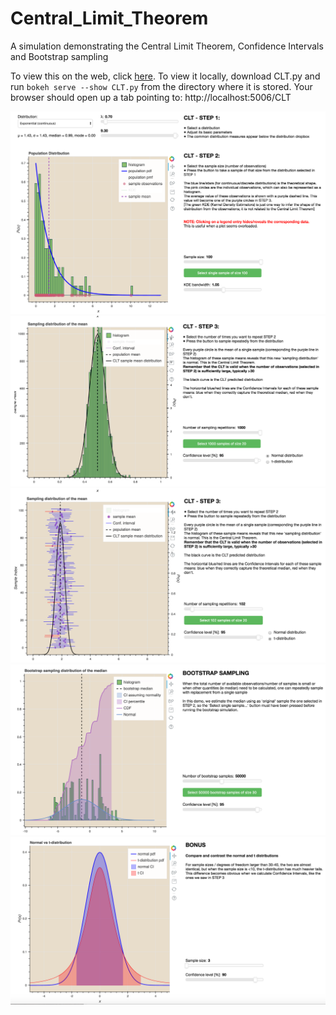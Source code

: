 # Central_Limit_Theorem
A simulation demonstrating the Central Limit Theorem, Confidence Intervals and Bootstrap sampling


To view this on the web, click [here].
To view it locally, download CLT.py and run `bokeh serve --show CLT.py` from the directory where it is stored. Your browser should open up a tab pointing to: http://localhost:5006/CLT



[![Central Limit Theorem](https://github.com/alexspili/Central_Limit_Theorem/blob/master/CLT_1.png "Central Limit Theorem")][here]
[![Central Limit Theorem](https://github.com/alexspili/Central_Limit_Theorem/blob/master/CLT_2.png "CLT histogram of sampling distribution")][here]
[![Central Limit Theorem](https://github.com/alexspili/Central_Limit_Theorem/blob/master/CLT_2b.png "CLT confidence intervals")][here]
[![Central Limit Theorem](https://github.com/alexspili/Central_Limit_Theorem/blob/master/CLT_3.png "Bootstrap sampling")][here]
[![Central Limit Theorem](https://github.com/alexspili/Central_Limit_Theorem/blob/master/CLT_4.png "Normal vs t-distribution")][here]

[here]: http://alexspiliotopoulos.com/aws/CLT
